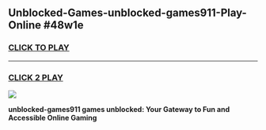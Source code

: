 
## Unblocked-Games-unblocked-games911-Play-Online #48w1e
<h3>
<a href="https://news.freeplayer.one?title=unblocked-games911&ref=3">CLICK TO PLAY</a></h3>
<hr>

<h3>
<a href="https://news.freeplayer.one?title=unblocked-games911&ref=3">CLICK 2 PLAY</a>
  
</h3>

<a href="https://news.freeplayer.one?title=unblocked-games911&ref=3"><img src="https://clearcache.store/games.png"></a>


**unblocked-games911 games unblocked: Your Gateway to Fun and Accessible Online Gaming**
